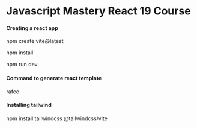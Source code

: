 # Javascript Mastery React 19 Course

#### Creating a react app

npm create vite@latest

npm install

npm run dev

#### Command to generate react template

rafce

#### Installing tailwind

npm install tailwindcss @tailwindcss/vite